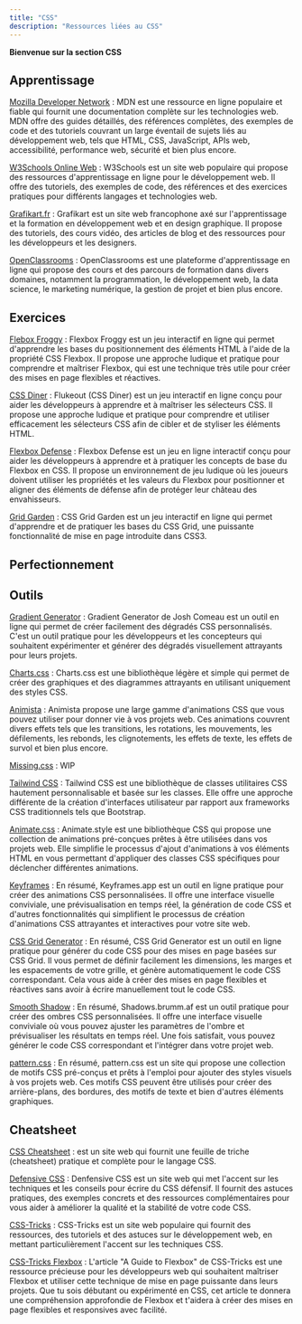 ```yaml
---
title: "CSS"
description: "Ressources liées au CSS"
---
```


**Bienvenue sur la section CSS**


## Apprentissage

[Mozilla Developer Network](https://developer.mozilla.org/fr/) : MDN est une ressource en ligne populaire et fiable qui fournit une documentation complète sur les technologies web. MDN offre des guides détaillés, des références complètes, des exemples de code et des tutoriels couvrant un large éventail de sujets liés au développement web, tels que HTML, CSS, JavaScript, APIs web, accessibilité, performance web, sécurité et bien plus encore.


[W3Schools Online Web](https://www.w3schools.com/default.asp) : W3Schools est un site web populaire qui propose des ressources d'apprentissage en ligne pour le développement web. Il offre des tutoriels, des exemples de code, des références et des exercices pratiques pour différents langages et technologies web.

[Grafikart.fr](https://grafikart.fr/) : Grafikart est un site web francophone axé sur l'apprentissage et la formation en développement web et en design graphique. Il propose des tutoriels, des cours vidéo, des articles de blog et des ressources pour les développeurs et les designers.

[OpenClassrooms](https://openclassrooms.com/fr/) : OpenClassrooms est une plateforme d'apprentissage en ligne qui propose des cours et des parcours de formation dans divers domaines, notamment la programmation, le développement web, la data science, le marketing numérique, la gestion de projet et bien plus encore.

## Exercices 

[Flebox Froggy](https://flexboxfroggy.com/#fr) : Flexbox Froggy est un jeu interactif en ligne qui permet d'apprendre les bases du positionnement des éléments HTML à l'aide de la propriété CSS Flexbox. Il propose une approche ludique et pratique pour comprendre et maîtriser Flexbox, qui est une technique très utile pour créer des mises en page flexibles et réactives.

[CSS Diner](https://flukeout.github.io/) : Flukeout (CSS Diner) est un jeu interactif en ligne conçu pour aider les développeurs à apprendre et à maîtriser les sélecteurs CSS. Il propose une approche ludique et pratique pour comprendre et utiliser efficacement les sélecteurs CSS afin de cibler et de styliser les éléments HTML.

[Flexbox Defense](http://www.flexboxdefense.com/) : Flexbox Defense est un jeu en ligne interactif conçu pour aider les développeurs à apprendre et à pratiquer les concepts de base du Flexbox en CSS. Il propose un environnement de jeu ludique où les joueurs doivent utiliser les propriétés et les valeurs du Flexbox pour positionner et aligner des éléments de défense afin de protéger leur château des envahisseurs.

[Grid Garden](https://cssgridgarden.com/#fr) : CSS Grid Garden est un jeu interactif en ligne qui permet d'apprendre et de pratiquer les bases du CSS Grid, une puissante fonctionnalité de mise en page introduite dans CSS3.

## Perfectionnement 

## Outils

[Gradient Generator](https://www.joshwcomeau.com/gradient-generator/) : Gradient Generator de Josh Comeau est un outil en ligne qui permet de créer facilement des dégradés CSS personnalisés. C'est un outil pratique pour les développeurs et les concepteurs qui souhaitent expérimenter et générer des dégradés visuellement attrayants pour leurs projets.

[Charts.css](https://chartscss.org/) : Charts.css est une bibliothèque légère et simple qui permet de créer des graphiques et des diagrammes attrayants en utilisant uniquement des styles CSS.

[Animista](https://animista.net/) : Animista propose une large gamme d'animations CSS que vous pouvez utiliser pour donner vie à vos projets web. Ces animations couvrent divers effets tels que les transitions, les rotations, les mouvements, les défilements, les rebonds, les clignotements, les effets de texte, les effets de survol et bien plus encore.

[Missing.css](https://missing.style/) : WIP

[Tailwind CSS](https://tailwindcss.com/) : Tailwind CSS est une bibliothèque de classes utilitaires CSS hautement personnalisable et basée sur les classes. Elle offre une approche différente de la création d'interfaces utilisateur par rapport aux frameworks CSS traditionnels tels que Bootstrap.

[Animate.css](https://animate.style/) : Animate.style est une bibliothèque CSS qui propose une collection de animations pré-conçues prêtes à être utilisées dans vos projets web. Elle simplifie le processus d'ajout d'animations à vos éléments HTML en vous permettant d'appliquer des classes CSS spécifiques pour déclencher différentes animations.

[Keyframes](https://keyframes.app/) : En résumé, Keyframes.app est un outil en ligne pratique pour créer des animations CSS personnalisées. Il offre une interface visuelle conviviale, une prévisualisation en temps réel, la génération de code CSS et d'autres fonctionnalités qui simplifient le processus de création d'animations CSS attrayantes et interactives pour votre site web.

[CSS Grid Generator](https://cssgrid-generator.netlify.app/) : En résumé, CSS Grid Generator est un outil en ligne pratique pour générer du code CSS pour des mises en page basées sur CSS Grid. Il vous permet de définir facilement les dimensions, les marges et les espacements de votre grille, et génère automatiquement le code CSS correspondant. Cela vous aide à créer des mises en page flexibles et réactives sans avoir à écrire manuellement tout le code CSS.

[Smooth Shadow](https://shadows.brumm.af/) : En résumé, Shadows.brumm.af est un outil pratique pour créer des ombres CSS personnalisées. Il offre une interface visuelle conviviale où vous pouvez ajuster les paramètres de l'ombre et prévisualiser les résultats en temps réel. Une fois satisfait, vous pouvez générer le code CSS correspondant et l'intégrer dans votre projet web.

[pattern.css](https://bansal.io/pattern-css) : En résumé, pattern.css est un site qui propose une collection de motifs CSS pré-conçus et prêts à l'emploi pour ajouter des styles visuels à vos projets web. Ces motifs CSS peuvent être utilisés pour créer des arrière-plans, des bordures, des motifs de texte et bien d'autres éléments graphiques.

## Cheatsheet

[CSS Cheatsheet](https://htmlcheatsheet.com/css/) : est un site web qui fournit une feuille de triche (cheatsheet) pratique et complète pour le langage CSS.


[Defensive CSS](https://defensivecss.dev/) : Denfensive CSS est un site web qui met l'accent sur les techniques et les conseils pour écrire du CSS défensif. Il fournit des astuces pratiques, des exemples concrets et des ressources complémentaires pour vous aider à améliorer la qualité et la stabilité de votre code CSS.

[CSS-Tricks](https://css-tricks.com/) : CSS-Tricks est un site web populaire qui fournit des ressources, des tutoriels et des astuces sur le développement web, en mettant particulièrement l'accent sur les techniques CSS.

[CSS-Tricks Flexbox](https://css-tricks.com/snippets/css/a-guide-to-flexbox/) : L'article "A Guide to Flexbox" de CSS-Tricks est une ressource précieuse pour les développeurs web qui souhaitent maîtriser Flexbox et utiliser cette technique de mise en page puissante dans leurs projets. Que tu sois débutant ou expérimenté en CSS, cet article te donnera une compréhension approfondie de Flexbox et t'aidera à créer des mises en page flexibles et responsives avec facilité.

